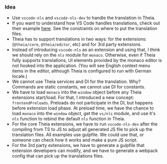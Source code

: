 ### Idea
 - Use `vscode-nls` and `vscode-nls-dev` to handle the translation in Theia.
 - If you want to understand how VS Code handles translations, check out their example [here](https://github.com/microsoft/vscode-extension-samples/tree/main/i18n-sample). See the constraints on where to put the translation files.
 - Theia has to support translations in two ways: for the extensions: (`@theia/core`, `@theia/editor`, etc) and for 3rd party extensions.
 - Instead of introducing `vscode-nls` as an extension and using that, I think we should rely on the `nls` module for `monaco`. Otherwise, even if Theia fully supports translations, UI elements provided by the monaco editor is not hooked into the application. (You will see English context menu items in the editor, although Theia is configured to run with German locale.)
 - We cannot use Theia services and DI for the translation. Why? Commands are static constants, we cannot use DI for constants.
 - We have to load `monaco` into the `window` object before any Theia extensions start/load. For that, I introduced a new concept: `frontendPreloads`. Preloads do not participate in the DI, but happens before extension load phase. At preload time, we have the chance to load `monaco` into the `window` object, get the `vs/nls` module, and use it's `nls` function to rebind the default `nls` function in Theia.
 - For the core Theia extensions, we have to run `vscode-nls-dev` after the compiling from TS to JS to adjust all generated JS file to pick up the translation files. All examples use gulpfile. We could use that, or someone can check how it works and make a pure JS script.
 - For the 3rd party extensions, we have to generate a gulpfile that extension developers can modify, and we have to generate a webpack config that can pick up the translations files.
 
